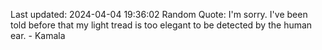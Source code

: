 Last updated: 2024-04-04 19:36:02
Random Quote: I'm sorry. I've been told before that my light tread is too elegant to be detected by the human ear. - Kamala
